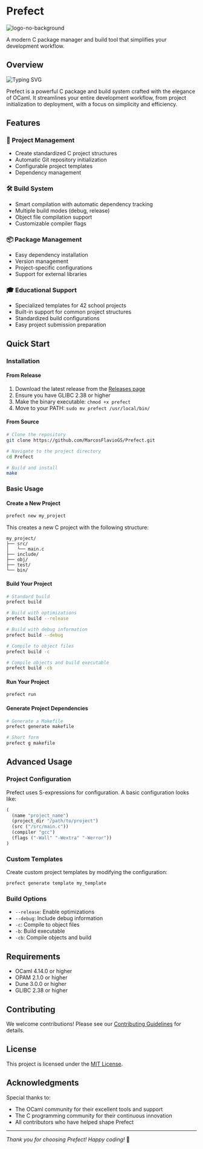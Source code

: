 # Prefect

![logo-no-background](https://github.com/user-attachments/assets/9b716f21-c368-4a4c-8e2f-ef6c414f63e6)

A modern C package manager and build tool that simplifies your development workflow.

## Overview

![Typing SVG](https://readme-typing-svg.herokuapp.com/?color=D5CCA3&size=35&center=true&vCenter=true&width=1000&lines=Drink+up.;The+world's+about+to+end.)

Prefect is a powerful C package and build system crafted with the elegance of OCaml. It streamlines your entire development workflow, from project initialization to deployment, with a focus on simplicity and efficiency.

## Features

### 🚀 Project Management
- Create standardized C project structures
- Automatic Git repository initialization
- Configurable project templates
- Dependency management

### 🛠️ Build System
- Smart compilation with automatic dependency tracking
- Multiple build modes (debug, release)
- Object file compilation support
- Customizable compiler flags

### 📦 Package Management
- Easy dependency installation
- Version management
- Project-specific configurations
- Support for external libraries

### 🎓 Educational Support
- Specialized templates for 42 school projects
- Built-in support for common project structures
- Standardized build configurations
- Easy project submission preparation

## Quick Start

### Installation

#### From Release
1. Download the latest release from the [Releases page](https://github.com/MarcosFlavioGS/Prefect/releases)
2. Ensure you have GLIBC 2.38 or higher
3. Make the binary executable: `chmod +x prefect`
4. Move to your PATH: `sudo mv prefect /usr/local/bin/`

#### From Source
```bash
# Clone the repository
git clone https://github.com/MarcosFlavioGS/Prefect.git

# Navigate to the project directory
cd Prefect

# Build and install
make
```

### Basic Usage

#### Create a New Project
```bash
prefect new my_project
```
This creates a new C project with the following structure:
```
my_project/
├── src/
│   └── main.c
├── include/
├── obj/
├── test/
└── bin/
```

#### Build Your Project
```bash
# Standard build
prefect build

# Build with optimizations
prefect build --release

# Build with debug information
prefect build --debug

# Compile to object files
prefect build -c

# Compile objects and build executable
prefect build -cb
```

#### Run Your Project
```bash
prefect run
```

#### Generate Project Dependencies
```bash
# Generate a Makefile
prefect generate makefile

# Short form
prefect g makefile
```

## Advanced Usage

### Project Configuration
Prefect uses S-expressions for configuration. A basic configuration looks like:
```lisp
(
  (name "project_name")
  (project_dir "/path/to/project")
  (src ("/src/main.c"))
  (compiler "gcc")
  (flags ("-Wall" "-Wextra" "-Werror"))
)
```

### Custom Templates
Create custom project templates by modifying the configuration:
```bash
prefect generate template my_template
```

### Build Options
- `--release`: Enable optimizations
- `--debug`: Include debug information
- `-c`: Compile to object files
- `-b`: Build executable
- `-cb`: Compile objects and build

## Requirements

- OCaml 4.14.0 or higher
- OPAM 2.1.0 or higher
- Dune 3.0.0 or higher
- GLIBC 2.38 or higher

## Contributing

We welcome contributions! Please see our [Contributing Guidelines](CONTRIBUTING.md) for details.

## License

This project is licensed under the [MIT License](https://opensource.org/license/mit/).

## Acknowledgments

Special thanks to:
- The OCaml community for their excellent tools and support
- The C programming community for their continuous innovation
- All contributors who have helped shape Prefect

---

*Thank you for choosing Prefect! Happy coding!* 🚀
